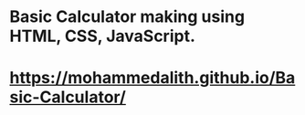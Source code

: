 # Basic Calculator making using HTML, CSS, JavaScript. 
# https://mohammedalith.github.io/Basic-Calculator/
